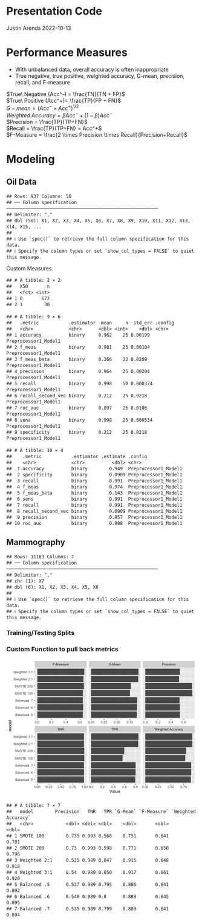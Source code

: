 Presentation Code
================
Justin Arends
2022-10-13

# Performance Measures

-   With unbalanced data, overall accuracy is often inappropriate
-   True negative, true positive, weighted accuracy, G-mean, precision,
    recall, and F-measure

$True\ Negative (Acc^-) = \frac{TN}{TN + FP}$  
$True\ Positive (Acc^+)= \frac{TP}{FP + FN}$  
$G-mean = (Acc^- \times Acc^+)^{1/2}$  
$Weighted\ Accuracy = \beta Acc^- + (1-\beta)Acc^-$  
$Precision = \frac{TP}{TP+FN}$  
$Recall = \frac{TP}{TP+FN} = Acc^+$  
$F-Measure = \frac{2 \times Precision \times Recall}{Precision+Recall}$

# Modeling

## Oil Data

    ## Rows: 937 Columns: 50
    ## ── Column specification ────────────────────────────────────────────────────────
    ## Delimiter: ","
    ## dbl (50): X1, X2, X3, X4, X5, X6, X7, X8, X9, X10, X11, X12, X13, X14, X15, ...
    ## 
    ## ℹ Use `spec()` to retrieve the full column specification for this data.
    ## ℹ Specify the column types or set `show_col_types = FALSE` to quiet this message.

Custom Measures

    ## # A tibble: 2 × 2
    ##   X50       n
    ##   <fct> <int>
    ## 1 0       672
    ## 2 1        30

    ## # A tibble: 9 × 6
    ##   .metric           .estimator  mean     n  std_err .config             
    ##   <chr>             <chr>      <dbl> <int>    <dbl> <chr>               
    ## 1 accuracy          binary     0.962    25 0.00199  Preprocessor1_Model1
    ## 2 f_meas            binary     0.981    25 0.00104  Preprocessor1_Model1
    ## 3 f_meas_beta       binary     0.366    22 0.0209   Preprocessor1_Model1
    ## 4 precision         binary     0.964    25 0.00204  Preprocessor1_Model1
    ## 5 recall            binary     0.998    50 0.000374 Preprocessor1_Model1
    ## 6 recall_second_vec binary     0.212    25 0.0218   Preprocessor1_Model1
    ## 7 roc_auc           binary     0.897    25 0.0106   Preprocessor1_Model1
    ## 8 sens              binary     0.998    25 0.000534 Preprocessor1_Model1
    ## 9 specificity       binary     0.212    25 0.0218   Preprocessor1_Model1

    ## # A tibble: 10 × 4
    ##    .metric           .estimator .estimate .config             
    ##    <chr>             <chr>          <dbl> <chr>               
    ##  1 accuracy          binary        0.949  Preprocessor1_Model1
    ##  2 specificity       binary        0.0909 Preprocessor1_Model1
    ##  3 recall            binary        0.991  Preprocessor1_Model1
    ##  4 f_meas            binary        0.974  Preprocessor1_Model1
    ##  5 f_meas_beta       binary        0.143  Preprocessor1_Model1
    ##  6 sens              binary        0.991  Preprocessor1_Model1
    ##  7 recall            binary        0.991  Preprocessor1_Model1
    ##  8 recall_second_vec binary        0.0909 Preprocessor1_Model1
    ##  9 precision         binary        0.957  Preprocessor1_Model1
    ## 10 roc_auc           binary        0.908  Preprocessor1_Model1

## Mammography

    ## Rows: 11183 Columns: 7
    ## ── Column specification ────────────────────────────────────────────────────────
    ## Delimiter: ","
    ## chr (1): X7
    ## dbl (6): X1, X2, X3, X4, X5, X6
    ## 
    ## ℹ Use `spec()` to retrieve the full column specification for this data.
    ## ℹ Specify the column types or set `show_col_types = FALSE` to quiet this message.

### Training/Testing Splits

### Custom Function to pull back metrics

![](Justin-Presentation-Code_files/figure-gfm/Metrics%20Table-1.png)<!-- -->

    ## # A tibble: 7 × 7
    ##   model        Precision   TNR   TPR `G-Mean` `F-Measure` `Weighted Accuracy`
    ##   <chr>            <dbl> <dbl> <dbl>    <dbl>       <dbl>               <dbl>
    ## 1 SMOTE 100        0.735 0.993 0.568    0.751       0.641               0.781
    ## 2 SMOTE 200        0.73  0.993 0.598    0.771       0.658               0.796
    ## 3 Weighted 2:1     0.525 0.989 0.847    0.915       0.648               0.918
    ## 4 Weighted 3:1     0.54  0.989 0.850    0.917       0.661               0.920
    ## 5 Balanced .5      0.537 0.989 0.795    0.886       0.641               0.892
    ## 6 Balanced .6      0.540 0.989 0.8      0.889       0.645               0.895
    ## 7 Balanced .7      0.535 0.989 0.799    0.889       0.641               0.894
